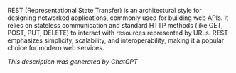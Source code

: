 REST (Representational State Transfer) is an architectural style for designing networked applications, commonly used for building web APIs. It relies on stateless communication and standard HTTP methods (like GET, POST, PUT, DELETE) to interact with resources represented by URLs. REST emphasizes simplicity, scalability, and interoperability, making it a popular choice for modern web services.

*This description was generated by ChatGPT*